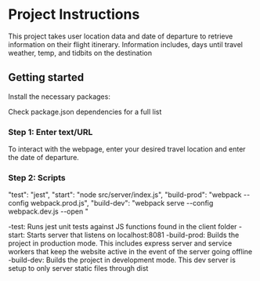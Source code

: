 # Project Instructions

This project takes user location data and date of departure to retrieve information on their flight itinerary. Information includes, days until travel weather, temp, and tidbits on the destination

## Getting started
Install the necessary packages:

Check package.json dependencies for a full list

### Step 1: Enter text/URL

To interact with the webpage, enter your desired travel location and enter the date of departure. 

### Step 2: Scripts

   "test": "jest",
    "start": "node src/server/index.js",
    "build-prod": "webpack --config webpack.prod.js",
    "build-dev": "webpack serve --config webpack.dev.js --open "

-test: Runs jest unit tests against JS functions found in the client folder
-start: Starts server that listens on localhost:8081
-build-prod: Builds the project in production mode. This includes express server and service workers that keep the website active in the event of the server going offline
-build-dev: Builds the project in development mode. This dev server is setup to only server static files through dist

